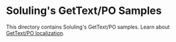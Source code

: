 # Soluling's GetText/PO Samples

This directory contains Soluling's GetText/PO samples. Learn about [GetText/PO localization](https://www.soluling.com/Help/PO/Index.htm).

